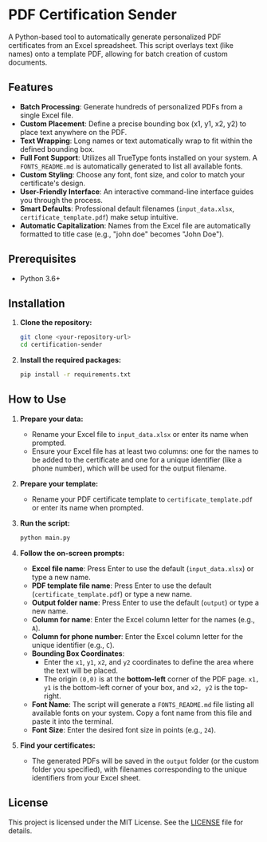 # PDF Certification Sender

A Python-based tool to automatically generate personalized PDF certificates from an Excel spreadsheet. This script overlays text (like names) onto a template PDF, allowing for batch creation of custom documents.

## Features

- **Batch Processing**: Generate hundreds of personalized PDFs from a single Excel file.
- **Custom Placement**: Define a precise bounding box (x1, y1, x2, y2) to place text anywhere on the PDF.
- **Text Wrapping**: Long names or text automatically wrap to fit within the defined bounding box.
- **Full Font Support**: Utilizes all TrueType fonts installed on your system. A `FONTS_README.md` is automatically generated to list all available fonts.
- **Custom Styling**: Choose any font, font size, and color to match your certificate's design.
- **User-Friendly Interface**: An interactive command-line interface guides you through the process.
- **Smart Defaults**: Professional default filenames (`input_data.xlsx`, `certificate_template.pdf`) make setup intuitive.
- **Automatic Capitalization**: Names from the Excel file are automatically formatted to title case (e.g., "john doe" becomes "John Doe").

## Prerequisites

- Python 3.6+

## Installation

1.  **Clone the repository:**
    ```bash
    git clone <your-repository-url>
    cd certification-sender
    ```

2.  **Install the required packages:**
    ```bash
    pip install -r requirements.txt
    ```

## How to Use

1.  **Prepare your data:**
    -   Rename your Excel file to `input_data.xlsx` or enter its name when prompted.
    -   Ensure your Excel file has at least two columns: one for the names to be added to the certificate and one for a unique identifier (like a phone number), which will be used for the output filename.

2.  **Prepare your template:**
    -   Rename your PDF certificate template to `certificate_template.pdf` or enter its name when prompted.

3.  **Run the script:**
    ```bash
    python main.py
    ```

4.  **Follow the on-screen prompts:**
    -   **Excel file name**: Press Enter to use the default (`input_data.xlsx`) or type a new name.
    -   **PDF template file name**: Press Enter to use the default (`certificate_template.pdf`) or type a new name.
    -   **Output folder name**: Press Enter to use the default (`output`) or type a new name.
    -   **Column for name**: Enter the Excel column letter for the names (e.g., `A`).
    -   **Column for phone number**: Enter the Excel column letter for the unique identifier (e.g., `C`).
    -   **Bounding Box Coordinates**:
        -   Enter the `x1`, `y1`, `x2`, and `y2` coordinates to define the area where the text will be placed.
        -   The origin `(0,0)` is at the **bottom-left** corner of the PDF page. `x1, y1` is the bottom-left corner of your box, and `x2, y2` is the top-right.
    -   **Font Name**: The script will generate a `FONTS_README.md` file listing all available fonts on your system. Copy a font name from this file and paste it into the terminal.
    -   **Font Size**: Enter the desired font size in points (e.g., `24`).

5.  **Find your certificates:**
    -   The generated PDFs will be saved in the `output` folder (or the custom folder you specified), with filenames corresponding to the unique identifiers from your Excel sheet.

## License

This project is licensed under the MIT License. See the [LICENSE](LICENSE) file for details.
